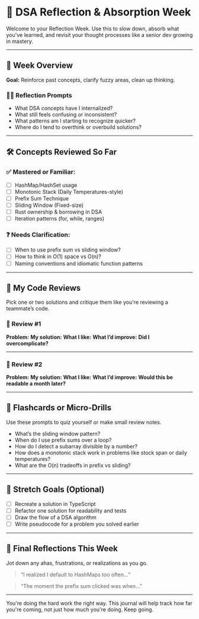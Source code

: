# 🧠 DSA Reflection & Absorption Week

Welcome to your Reflection Week. Use this to slow down, absorb what you've learned, and revisit your thought processes like a senior dev growing in mastery.

---

## 📅 Week Overview
**Goal:** Reinforce past concepts, clarify fuzzy areas, clean up thinking.

### 🧘‍♂️ Reflection Prompts
- What DSA concepts have I internalized?
- What still feels confusing or inconsistent?
- What patterns am I starting to recognize quicker?
- Where do I tend to overthink or overbuild solutions?

---

## 🛠️ Concepts Reviewed So Far

### ✅ Mastered or Familiar:
- [ ] HashMap/HashSet usage
- [ ] Monotonic Stack (Daily Temperatures-style)
- [ ] Prefix Sum Technique
- [ ] Sliding Window (Fixed-size)
- [ ] Rust ownership & borrowing in DSA
- [ ] Iteration patterns (for, while, ranges)

### ❓ Needs Clarification:
- [ ] When to use prefix sum vs sliding window?
- [ ] How to think in O(1) space vs O(n)?
- [ ] Naming conventions and idiomatic function patterns

---

## 🔄 My Code Reviews
Pick one or two solutions and critique them like you're reviewing a teammate’s code.

### 🧾 Review #1
**Problem:**
**My solution:**
**What I like:**
**What I’d improve:**
**Did I overcomplicate?**

---

### 🧾 Review #2
**Problem:**
**My solution:**
**What I like:**
**What I’d improve:**
**Would this be readable a month later?**

---

## 🧩 Flashcards or Micro-Drills
Use these prompts to quiz yourself or make small review notes.

- What’s the sliding window pattern?
- When do I use prefix sums over a loop?
- How do I detect a subarray divisible by a number?
- How does a monotonic stack work in problems like stock span or daily temperatures?
- What are the O(n) tradeoffs in prefix vs sliding?

---

## 🎯 Stretch Goals (Optional)
- [ ] Recreate a solution in TypeScript
- [ ] Refactor one solution for readability and tests
- [ ] Draw the flow of a DSA algorithm
- [ ] Write pseudocode for a problem you solved earlier

---

## 💬 Final Reflections This Week
Jot down any ahas, frustrations, or realizations as you go.

> “I realized I default to HashMaps too often…”

> “The moment the prefix sum clicked was when…”

---

You're doing the hard work the right way. This journal will help track how far you're coming, not just how much you're doing. Keep going.

